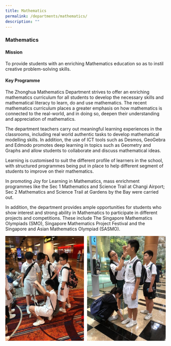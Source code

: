 ```yaml
---
title: Mathematics
permalink: /departments/mathematics/
description: ""
---
```

### **Mathematics**
#### **Mission**
To provide students with an enriching Mathematics education so as to instil creative problem-solving skills.

#### **Key Programme**
The Zhonghua Mathematics Department strives to offer an enriching mathematics curriculum for all students to develop the necessary skills and mathematical literacy to learn, do and use mathematics. The recent mathematics curriculum places a greater emphasis on how mathematics is connected to the real-world, and in doing so, deepen their understanding and appreciation of mathematics.

The department teachers carry out meaningful learning experiences in the classrooms, including real world authentic tasks to develop mathematical modelling skills. In addition, the use of ICT tools such as Desmos, GeoGebra and Edmodo promotes deep learning in topics such as Geometry and Graphs and allow students to collaborate and discuss mathematical ideas.

Learning is customised to suit the different profile of learners in the school, with structured programmes being put in place to help different segment of students to improve on their mathematics.

In promoting Joy for Learning in Mathematics, mass enrichment programmes like the Sec 1 Mathematics and Science Trail at Changi Airport; Sec 2 Mathematics and Science Trail at Gardens by the Bay were carried out.

In addition, the department provides ample opportunities for students who show interest and strong ability in Mathematics to participate in different projects and competitions. These include The Singapore Mathematics Olympiads (SMO), Singapore Mathematics Project Festival and the Singapore and Asian Mathematics Olympiad (SASMO).

<img src="/images/math1.jpg" style="width:49%" align=left>
<img src="/images/math2.jpg" style="width:49%" align=right>
